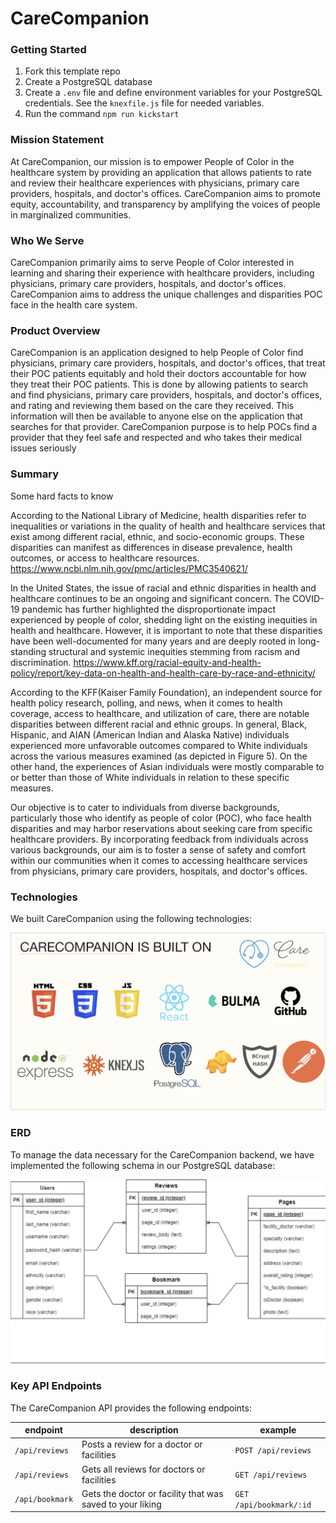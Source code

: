 # CareCompanion

### Getting Started

1. Fork this template repo
2. Create a PostgreSQL database
3. Create a `.env` file and define environment variables for your PostgreSQL credentials. See the `knexfile.js` file for needed variables.
4. Run the command `npm run kickstart`

### Mission Statement

At CareCompanion, our mission is to empower People of Color in the healthcare system by providing an application that allows patients to rate and review their healthcare experiences with physicians, primary care providers, hospitals, and doctor's offices. CareCompanion aims to promote equity, accountability, and transparency by amplifying the voices of people in marginalized communities.

### Who We Serve

CareCompanion primarily aims to serve People of Color interested in learning and sharing their experience with healthcare providers, including physicians, primary care providers, hospitals, and doctor's offices. CareCompanion aims to address the unique challenges and disparities POC face in the health care system. 

### Product Overview

CareCompanion is an application designed to help People of Color find physicians, primary care providers, hospitals, and doctor's offices, that treat their POC patients equitably and hold their doctors accountable for how they treat their POC patients. This is done by allowing patients to search and find  physicians, primary care providers, hospitals, and doctor's offices, and rating and reviewing them based on the care they received. This information will then be available to anyone else on the application that searches for that provider. CareCompanion purpose is to help POCs find a provider that they feel safe and respected and who takes their medical issues seriously 


### Summary

 Some hard facts to know

According to the National Library of Medicine, health disparities refer to inequalities or variations in the quality of health and healthcare services that exist among different racial, ethnic, and socio-economic groups. These disparities can manifest as differences in disease prevalence, health outcomes, or access to healthcare resources. https://www.ncbi.nlm.nih.gov/pmc/articles/PMC3540621/

In the United States, the issue of racial and ethnic disparities in health and healthcare continues to be an ongoing and significant concern. The COVID-19 pandemic has further highlighted the disproportionate impact experienced by people of color, shedding light on the existing inequities in health and healthcare. However, it is important to note that these disparities have been well-documented for many years and are deeply rooted in long-standing structural and systemic inequities stemming from racism and discrimination. https://www.kff.org/racial-equity-and-health-policy/report/key-data-on-health-and-health-care-by-race-and-ethnicity/


According to the KFF(Kaiser Family Foundation), an independent source for health policy research, polling, and news, when it comes to health coverage, access to healthcare, and utilization of care, there are notable disparities between different racial and ethnic groups. In general, Black, Hispanic, and AIAN (American Indian and Alaska Native) individuals experienced more unfavorable outcomes compared to White individuals across the various measures examined (as depicted in Figure 5). On the other hand, the experiences of Asian individuals were mostly comparable to or better than those of White individuals in relation to these specific measures.

Our objective is to cater to individuals from diverse backgrounds, particularly those who identify as people of color (POC), who face health disparities and may harbor reservations about seeking care from specific healthcare providers. By incorporating feedback from individuals across various backgrounds, our aim is to foster a sense of safety and comfort within our communities when it comes to accessing healthcare services from physicians, primary care providers, hospitals, and doctor's offices.



### Technologies  
We built CareCompanion using the following technologies:

![](readme-img/technologies.png)



### ERD

To manage the data necessary for the CareCompanion backend, we have implemented the following schema in our PostgreSQL database:

![](readme-img/ERD.png)

### Key API Endpoints

The CareCompanion API provides the following endpoints:

| endpoint | description | example |
| - | - | - |
| `/api/reviews` | Posts a review for a doctor or facilities | `POST /api/reviews` |
| `/api/reviews` | Gets all reviews for doctors or facilities | `GET /api/reviews` |
| `/api/bookmark` | Gets the doctor or facility that was saved to your liking| `GET /api/bookmark/:id` |



